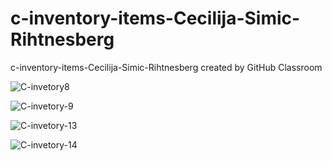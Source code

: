 # c-inventory-items-Cecilija-Simic-Rihtnesberg
c-inventory-items-Cecilija-Simic-Rihtnesberg created by GitHub Classroom

![C-invetory8](https://user-images.githubusercontent.com/90723803/211213712-31b6500a-62a2-4bda-b5a2-ca8930a960a5.JPG)

![C-invetory-9](https://user-images.githubusercontent.com/90723803/210185894-3fd047a7-4fe0-4129-a87a-d5320cd6bc5a.JPG)

![C-invetory-13](https://user-images.githubusercontent.com/90723803/211214576-1533856a-34ce-4d59-a7fc-cfd1e0bd2412.JPG)

![C-invetory-14](https://user-images.githubusercontent.com/90723803/211214578-9421f80d-0655-440c-bd07-147a67429bb5.JPG)
